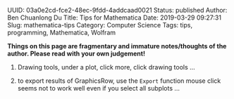 UUID: 03a0e2cd-fce2-48ec-9fdd-4addcaad0021
Status: published
Author: Ben Chuanlong Du
Title: Tips for Mathematica
Date: 2019-03-29 09:27:31
Slug: mathematica-tips
Category: Computer Science
Tags: tips, programming, Mathematica, Wolfram

**Things on this page are fragmentary and immature notes/thoughts of the author. Please read with your own judgement!**
 
1. Drawing tools, 
    under a plot, click more, click drawing tools ...

2. to export results of GraphicsRow, use the `Export` function
    mouse click seems not to work well even if you select all subplots ...

